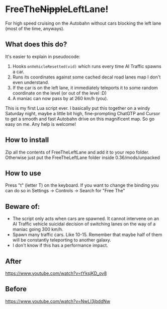 # FreeThe~~Nipple~~LeftLane!
For high speed cruising on the Autobahn without cars blocking the left lane (most of the time, anyways).

## What does this do?
It's easier to explain in pseudocode:
1) Hooks `onVehicleResetted(vid)` which runs every time AI Traffic spawns a car.
2) Runs its coordinates against some cached decal road lanes map I don't even understand.
3) If the car is on the left lane, it immediately teleports it to some random coordinate on the level (or out of the level :D)
4) A maniac can now pass by at 260 km/h (you).
 
 This is my first Lua script ever. I basically put this together on a windy Saturday night, maybe a little bit high, fine-prompting ChatGTP and Cursor to get a smooth and fast Autobahn drive on this magnificent map. So go easy on me. Any help is welcome!
## How to install
Zip all the contents of FreeTheLeftLane and add it to your repo folder.
Otherwise just put the FreeTheLeftLane folder inside 0.36/mods/unpacked
## How to use
Press "t" (letter T) on the keyboard.
If you want to change the binding you can do so in Settings -> Controls -> Search for "Free The"
 
## Beware of:
- The script only acts when cars are spawned. It cannot intervene on an AI Traffic vehicle suicidal decision of switching lanes on the way of a maniac going 300 km/h. 
- Spawn many traffic cars. Like 10-15. Remember that maybe half of them will be constantly teleporting to another galaxy.
- I don't know if this has a performance impact.

## After
https://www.youtube.com/watch?v=tYksjKD_ov8

## Before
https://www.youtube.com/watch?v=NwLI3jbddNw
